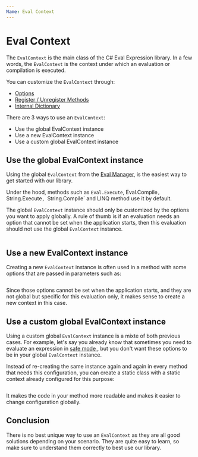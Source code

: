 ```yaml
---
Name: Eval Context
---
```


# Eval Context

The `EvalContext` is the main class of the C# Eval Expression library. In a few words, the `EvalContext` is the context under which an evaluation or compilation is executed.

You can customize the `EvalContext` through:

- [Options](/options)
- [Register / Unregister Methods](/register-unregister)
- [Internal Dictionary](/internal-dictionary)

There are 3 ways to use an `EvalContext`:

- Use the global EvalContext instance
- Use a new EvalContext instance
- Use a custom global EvalContext instance

## Use the global EvalContext instance

Using the global `EvalContext` from the [Eval Manager](/eval-manager), is the easiest way to get started with our library.

Under the hood, methods such as `Eval.Execute`, Eval.Compile`, `String.Execute`, `String.Compile` and LINQ method use it by default.

The global `EvalContext` instance should only be customized by the options you want to apply globally. A rule of thumb is if an evaluation needs an option that cannot be set when the application starts, then this evaluation should not use the global `EvalContext` instance.

```csharp
```

## Use a new EvalContext instance

Creating a new `EvalContext` instance is often used in a method with some options that are passed in parameters such as:

```csharp
```

Since those options cannot be set when the application starts, and they are not global but specific for this evaluation only, it makes sense to create a new context in this case.

## Use a custom global EvalContext instance

Using a custom global `EvalContext` instance is a mixte of both previous cases. For example, let's say you already know that sometimes you need to evaluate an expression in [safe mode ](/safe-mode), but you don't want these options to be in your global `EvalContext` instance.

Instead of re-creating the same instance again and again in every method that needs this configuration, you can create a static class with a static context already configured for this purpose:

```csharp
```

It makes the code in your method more readable and makes it easier to change configuration globally.

## Conclusion

There is no best unique way to use an `EvalContext` as they are all good solutions depending on your scenario. They are quite easy to learn, so make sure to understand them correctly to best use our library.
